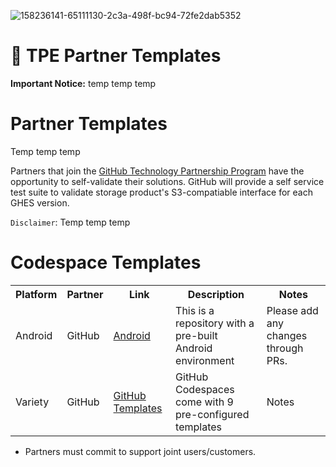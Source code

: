 ![158236141-65111130-2c3a-498f-bc94-72fe2dab5352](https://user-images.githubusercontent.com/54083068/158707540-7e08b789-475d-4a3f-800a-c0197412cf53.png)

# 🚨 TPE Partner Templates

**Important Notice:** temp temp temp 

# Partner Templates
Temp temp temp

Partners that join the [GitHub Technology Partnership Program](https://partner.github.com/technology-partners) have the opportunity to self-validate their solutions.
GitHub will provide a self service test suite to validate storage product's S3-compatiable interface for each GHES version.

`Disclaimer`: Temp temp temp 


# Codespace Templates 

<div class="row">
    <table>
      <tr>
        <th>Platform</th>
        <th>Partner</th>
        <th>Link</th>
        <th>Description</th>
        <th>Notes</th>
      </tr>
      <tr>
        <td>Android</td>
        <td>GitHub</td>
        <td><a href="https://github.com/github-technology-partners/template-android">Android</a></td>
        <td> This is a repository with a pre-built Android environment</td>
        <td> Please add any changes through PRs. </td>
      </tr>
      <tr>
        <td>Variety</td>
        <td>GitHub</td>
        <td><a href="https://github.com/codespaces">GitHub Templates</a></td>
        <td> GitHub Codespaces come with 9 pre-configured templates</td>
        <td> Notes </td>
      </tr>
      </div>
    </table>




- Partners must commit to support joint users/customers.
